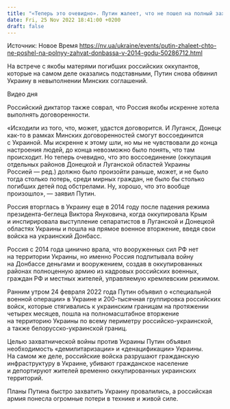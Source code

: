 ```yaml
---
title: "«Теперь это очевидно». Путин жалеет, что не пошел на полный захват Донбасса в 2014 году"
date: Fri, 25 Nov 2022 18:41:00 +0200
draft: false
---
```

Источник: Новое Время https://nv.ua/ukraine/events/putin-zhaleet-chto-ne-poshel-na-polnyy-zahvat-donbassa-v-2014-godu-50286712.html


 На встрече с якобы матерями погибших российских оккупантов, которые на самом деле оказались подставными, Путин снова обвинил Украину в невыполнении Минских соглашений.

 Видео дня   

Российский диктатор также соврал, что Россия якобы искренне хотела выполнять договоренности.

«Исходили из того, что, может, удастся договорится. И Луганск, Донецк как-то в рамках Минских договоренностей смогут воссоединится с Украиной. Мы искренне к этому шли, но мы не чувствовали до конца настроения людей, до конца невозможно было понять, что там происходит. Но теперь очевидно, что это воссоединение (оккупация отдельных районов Донецкой и Луганской областей Украины Россией — ред.) должно было произойти раньше, может, и не было тогда столько потерь, среди мирных граждан, не было бы столько погибших детей под обстрелами. Ну, хорошо, что это вообще произошло», — заявил Путин.

Россия вторглась в Украину еще в 2014 году после падения режима президента-беглеца Виктора Януковича, когда оккупировала Крым и инспирировала выступление сепаратистов в Луганской и Донецкой областях Украины и пошла на прямое военное вторжение, введя свои войска на украинский Донбасс.

Россия с 2014 года цинично врала, что вооруженных сил РФ нет на территории Украины, но именно Россия подпитывала войну на Донбассе деньгами и вооружением, создав в оккупированных районах полноценную армию из кадровых российских военных, граждан РФ и местных жителей, управляемую кремлевским режимом.

Ранним утром 24 февраля 2022 года Путин объявил о «специальной военной операции» в Украине и 200-тысячная группировка российских войск, которые стягивались к украинским границам на протяжении четырех месяцев, пошла на полномасштабное вторжение на территорию Украины по всему периметру российско-украинской, а также белорусско-украинской границ.

Целью захватнической войны против Украины Путин объявил необходимость «демилитаризации» и «денацификации» Украины. На самом же деле, российские войска разрушают гражданскую инфраструктуру в Украине, убивают гражданское население и депортируют жителей временно оккупированных украинских территорий.

Планы Путина быстро захватить Украину провалились, а российская армия понесла огромные потери в технике и живой силе.
